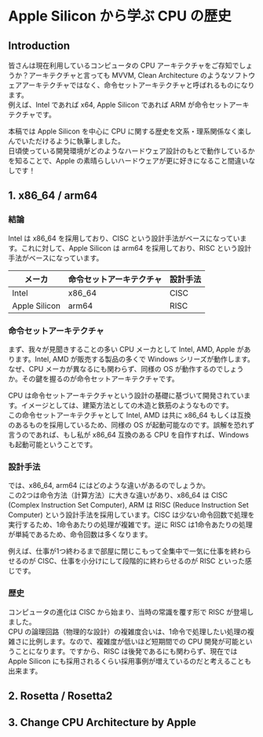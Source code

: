 # Apple Silicon から学ぶ CPU の歴史

## Introduction
皆さんは現在利用しているコンピュータの CPU アーキテクチャをご存知でしょうか？アーキテクチャと言っても MVVM, Clean Architecture のようなソフトウェアアーキテクチャではなく、命令セットアーキテクチャと呼ばれるものになります。  
例えば、Intel であれば x64, Apple Silicon であれば ARM が命令セットアーキテクチャです。

本稿では Apple Silicon を中心に CPU に関する歴史を文系・理系関係なく楽しんでいただけるように執筆しました。  
日頃使っている開発環境がどのようなハードウェア設計のもとで動作しているかを知ることで、Apple の素晴らしいハードウェアが更に好きになること間違いなしです！

## 1. x86_64 / arm64
### 結論
Intel は x86_64 を採用しており、CISC という設計手法がベースになっています。これに対して、Apple Silicon は arm64 を採用しており、RISC という設計手法がベースになっています。

|  メーカ  |  命令セットアーキテクチャ  |  設計手法  |
| ---- | ---- | ---- |
|  Intel  |  x86_64  |  CISC  |
|  Apple Silicon  |  arm64  |  RISC  |

### 命令セットアーキテクチャ
まず、我々が見聞きすることの多い CPU メーカとして Intel, AMD, Apple があります。Intel, AMD が販売する製品の多くで Windows シリーズが動作します。なぜ、CPU メーカが異なるにも関わらず、同様の OS が動作するのでしょうか。その鍵を握るのが命令セットアーキテクチャです。

CPU は命令セットアーキテクチャという設計の基礎に基づいて開発されています。イメージとしては、建築方法としての木造と鉄筋のようなものです。  
この命令セットアーキテクチャとして Intel, AMD は共に x86_64 もしくは互換のあるものを採用しているため、同様の OS が起動可能なのです。誤解を恐れず言うのであれば、もし私が x86_64 互換のある CPU を自作すれば、Windows も起動可能ということです。

### 設計手法
では、x86_64, arm64 にはどのような違いがあるのでしょうか。  
この2つは命令方法（計算方法）に大きな違いがあり、x86_64 は CISC (Complex Instruction Set Computer), ARM は RISC (Reduce Instruction Set Computer) という設計手法を採用しています。CISC は少ない命令回数で処理を実行するため、1命令あたりの処理が複雑です。逆に RISC は1命令あたりの処理が単純であるため、命令回数は多くなります。

例えば、仕事が1つ終わるまで部屋に閉じこもって全集中で一気に仕事を終わらせるのが CISC、仕事を小分けにして段階的に終わらせるのが RISC といった感じです。

### 歴史
コンピュータの進化は CISC から始まり、当時の常識を覆す形で RISC が登場しました。  
CPU の論理回路（物理的な設計）の複雑度合いは、1命令で処理したい処理の複雑さに比例します。なので、複雑度が低いほど短期間での CPU 開発が可能ということになります。ですから、RISC は後発であるにも関わらず、現在では Apple Silicon にも採用されるくらい採用事例が増えているのだと考えることも出来ます。

## 2. Rosetta / Rosetta2 

## 3. Change CPU Architecture by Apple
